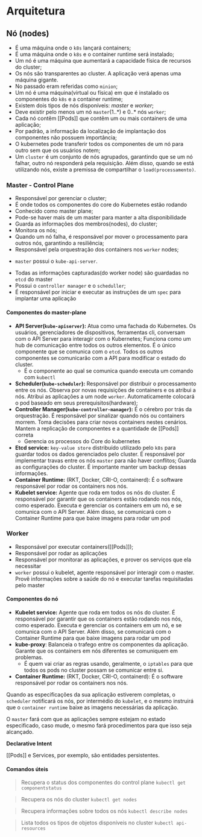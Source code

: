 
# Arquitetura

## Nó (nodes)
* É uma máquina onde o `k8s` lançará containers;
* É uma máquina onde o `k8s` e o container runtime será instalado;
* Um nó é uma máquina que aumentará a capacidade física de recursos do cluster;
* Os nós são transparentes ao cluster. A aplicação verá apenas uma máquina gigante.
* No passado eram referidas como `minion`;
* Um nó é uma máquina(virtual ou física) em que é instalado os componentes do `k8s` e a container runtime;
* Existem dois tipos de nós disponíveis: _master_ e _worker_;
* Deve existir pelo menos um nó `master`(1..\*) e 0..\* nós `worker`;
* Cada nó contêm [[Pods]] que contêm um ou mais containers de uma aplicação;
* Por padrão, a informação da localização de implantação dos componentes não possuem importância;
* O kubernetes pode transferir todos os componentes de um nó para outro sem que os usuários notem;
* Um `cluster` é um conjunto de nós agrupados, garantindo que se um nó falhar, outro nó responderá pela requisição. Além disso, quando se está utilizando nós, existe a premissa de compartilhar o `load(processamento)`. 

### Master - Control Plane
* Responsável por gerenciar o cluster;
* É onde todos os componentes do core do Kubernetes estão rodando
* Conhecido como master plane;
* Pode-se haver mais de um master para manter a alta disponibilidade
* Guarda as informações dos membros(nodes), do cluster;
* Monitora os nós;
* Quando um nó falha, é responsável por mover o processamento para outros nós, garantindo a resiliência;
* Responsável pela orquestração dos containers nos `worker` nodes;
 - `master` possui o `kube-api-server`.
 * Todas as informações capturadas(do worker node) são guardadas no `etcd` do master
 * Possui o `controller manager` e o `scheduller`;
 * É responsável por iniciar e executar as instruções de um `spec` para implantar uma aplicação

#### Componentes do master-plane
* **API Server(`kube-apiserver`):** Atua como uma fachada do Kubernetes. Os usuários, gerenciadores de dispositivos, ferramentas cli, conversam com o API Server para interagir com o Kubernetes; Funciona como um hub de comunicação entre todos os outros elementos. É o único componente que se comunica com o `etcd`. Todos os outros componentes se comunicarão com a API para modificar o estado do cluster.
	* É o componente ao qual se comunica quando executa um comando com `kubectl`
*  **Scheduler(`kube-scheduler`):** Responsável por distribuir o processamento entre os nós. Observa por novas requisições de containers e os atribui a nós. Atribui as aplicações a um node `worker`. Automaticamente colocará o pod baseado em seus prerequisitos(hardware);
* **Controller Manager(`kube-controller-manager`):** É o cérebro por trás da orquestração. É responsável por sinalizar quando nós ou containers morrem. Toma decisões para criar novos containers nestes cenários. Mantem a replicação de componentes e a quantidade de [[Pods]] correta
	* Gerencia os processos do Core do kubernetes
* **Etcd service:**  `key-value store` distribuído utilizado pelo `k8s` para guardar todos os dados gerenciados pelo cluster. É responsável por implementar travas entre os nós `master` para não haver conflitos; Guarda as configurações do cluster. É importante manter um backup dessas informações.
* **Container Runtime:** (RKT, Docker, CRI-O, containerd): É o software responsável por rodar os containers nos nós.
* **Kubelet service:** Agente que roda em todos os nós do cluster. É responsável  por garantir que os containers estão rodando nos nós, como esperado.  Executa e gerenciar os containers em um nó, e se comunica com o API Server. Além disso, se comunicará com o Container Runtime para que baixe imagens para rodar um pod

### Worker
* Responsável por executar containers([[Pods]]);
* Responsável por rodar as aplicações
* Responsável por monitorar as aplicações, e prover os serviços que ela necessitar
 * `worker` possui o kubelet, agente responsável por interagir com o master. Provê informações sobre a saúde do nó e executar tarefas requisitadas pelo master

#### Componentes do nó
* **Kubelet service:** Agente que roda em todos os nós do cluster. É responsável  por garantir que os containers estão rodando nos nós, como esperado.  Executa e gerenciar os containers em um nó, e se comunica com o API Server. Além disso, se comunicará com o Container Runtime para que baixe imagens para rodar um pod
* **kube-proxy**: Balanceia o trafego entre os componentes da aplicação. Garante que os containers em nós diferentes se comuniquem em problemas.
	* É quem vai criar as regras usando, geralmente, o `iptables` para que todos os pods no cluster possam se comunicar entre si.
* **Container Runtime:** (RKT, Docker, CRI-O, containerd): É o software responsável por rodar os containers nos nós.

Quando as especificações da sua aplicação estiverem completas, o `scheduler` notificará os nós, por intermédio do  `kubelet`, e o mesmo instruirá que o `container runtime` baixe as imagens necessárias da aplicação.

O `master` fará com que as aplicações sempre estejam no estado especificado, caso mude, o mesmo fará procedimentos para que isso seja alcançado.

**Declarative Intent**

[[Pods]] e Services, por exemplo, são entidades persistentes.


#### Comandos úteis
> Recupera o status dos componentes do control plane
> `kubectl get componentstatus`

 > Recupera os nós do cluster
 > `kubectl get nodes`

> Recupera informações sobre todos os nós
> `kubectl describe nodes`

> Lista todos os tipos de objetos disponíveis no cluster
> `kubectl api-resources`